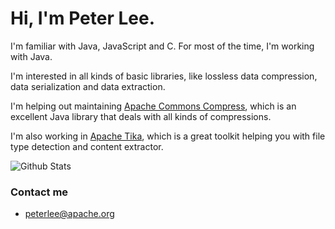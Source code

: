 # Hi, I'm Peter Lee.

I'm familiar with Java, JavaScript and C. For most of the time, I'm working with Java.

I'm interested in all kinds of basic libraries, like lossless data compression, data serialization and data extraction.

I'm helping out maintaining [Apache Commons Compress](https://github.com/apache/commons-compress), which is an excellent Java library that deals with all kinds of compressions.

I'm also working in [Apache Tika](https://github.com/apache/tika), which is a great toolkit helping you with file type detection and content extractor.

![Github Stats](https://github-readme-stats.vercel.app/api?username=PeterAlfredLee)

### Contact me

- <peterlee@apache.org>

